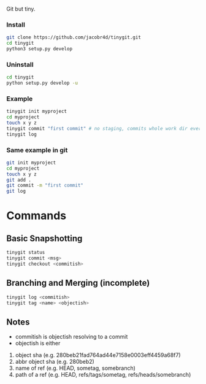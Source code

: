 Git but tiny.

### Install

```bash
git clone https://github.com/jacobr4d/tinygit.git
cd tinygit
python3 setup.py develop
```

### Uninstall
```bash
cd tinygit
python setup.py develop -u
```

### Example

```bash
tinygit init myproject
cd myproject
touch x y z
tinygit commit "first commit" # no staging, commits whole work dir every time
tinygit log
```

### Same example in git

```bash
git init myproject
cd myproject
touch x y z
git add .
git commit -m "first commit"
git log
```

# Commands

## Basic Snapshotting
```bash
tinygit status
tinygit commit <msg>
tinygit checkout <commitish>
```

## Branching and Merging (incomplete)
```bash
tinygit log <commitish> 
tinygit tag <name> <objectish>
```

## Notes
- commitish is objectish resolving to a commit
- objectish is either
1. object sha (e.g. 280beb21fad764ad44e7158e0003eff4459a68f7)
2. abbr object sha (e.g. 280beb2)
3. name of ref (e.g. HEAD, sometag, somebranch)
4. path of a ref (e.g. HEAD, refs/tags/sometag, refs/heads/somebranch) 
